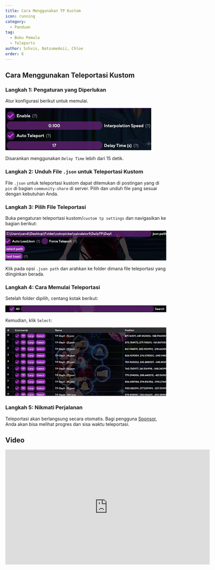 ```yaml
---
title: Cara Menggunakan TP Kustom
icon: running
category:
  - Panduan
tag:
  - Buku Pemula
  - Teleports
author: Schvis, NatsumeAoii, Chloe
order: 6
---
```


## Cara Menggunakan Teleportasi Kustom

### Langkah 1: Pengaturan yang Diperlukan

Atur konfigurasi berikut untuk memulai.

![](/assets/images/docs/202312/teleport1.png)

Disarankan menggunakan `Delay Time` lebih dari 15 detik.

### Langkah 2: Unduh File `.json` untuk Teleportasi Kustom

File `.json` untuk teleportasi kustom dapat ditemukan di postingan yang di `pin` di bagian `community-share` di server. Pilih dan unduh file yang sesuai dengan kebutuhan Anda.

### Langkah 3: Pilih File Teleportasi

Buka pengaturan teleportasi kustom/`custom tp settings` dan navigasikan ke bagian berikut:

![](/assets/images/docs/202312/teleport2.png)

Klik pada opsi `.json path` dan arahkan ke folder dimana file teleportasi yang diinginkan berada.

### Langkah 4: Cara Memulai Teleportasi

Setelah folder dipilih, centang kotak berikut:

![](/assets/images/docs/202312/teleport3.png)

Kemudian, klik `Select`:

![](/assets/images/docs/202312/teleport4.png)

### Langkah 5: Nikmati Perjalanan

Teleportasi akan berlangsung secara otomatis. Bagi pengguna [Sponsor](../start/sponsor.md), Anda akan bisa melihat progres dan sisa waktu teleportasi.

## Video

<div class="iframe-container"><iframe width="640" height="360" src="https://www.youtube.com/embed/1ft6xYr2EmM" title="Part 1 - How to Use 'Custom Teleports' in Colorpicker or Calculator" frameborder="0" allow="accelerometer; autoplay; clipboard-write; encrypted-media; gyroscope; picture-in-picture; web-share" allowfullscreen></iframe></div>